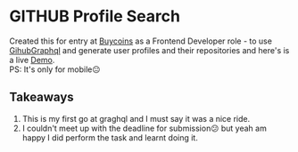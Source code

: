 # GITHUB Profile Search

Created this for entry at [Buycoins](https://notion.so/) as a Frontend Developer role - to use [GihubGraphql](https://api.github.com/graphql) and generate user profiles and their repositories and here's is a live [Demo](https://github-abc.netlify.app/).<br /> 
PS: It's only for mobile😐

## Takeaways
1. This is my first go at graghql and I must say it was a nice ride.
2. I couldn't meet up with the deadline for submission😕 but yeah am happy I did perform the task and learnt doing it.


